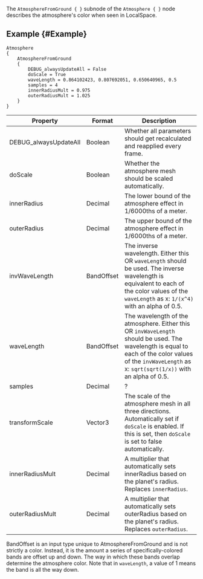 The `AtmosphereFromGround { }` subnode of the `Atmosphere { }` node describes the atmosphere's color when seen in LocalSpace.

## Example {#Example}
```
Atmosphere
{
	AtmosphereFromGround
	{
		DEBUG_alwaysUpdateAll = False
		doScale = True
		waveLength = 0.864102423, 0.807692051, 0.650640965, 0.5
		samples = 4
		innerRadiusMult = 0.975
		outerRadiusMult = 1.025
	}
}
```

|Property|Format|Description|
|--------|------|-----------|
|DEBUG_alwaysUpdateAll|Boolean|Whether all parameters should get recalculated and reapplied every frame.|
|doScale|Boolean|Whether the atmosphere mesh should be scaled automatically.|
|innerRadius|Decimal|The lower bound of the atmosphere effect in 1/6000ths of a meter.|
|outerRadius|Decimal|The upper bound of the atmosphere effect in 1/6000ths of a meter.|
|invWaveLength|BandOffset|The inverse wavelength. Either this OR `waveLength` should be used. The inverse wavelength is equivalent to each of the color values of the `waveLength` as x: `1/(x^4)` with an alpha of 0.5.|
|waveLength|BandOffset|The wavelength of the atmosphere. Either this OR `invWaveLength` should be used. The wavelength is equal to each of the color values of the `invWaveLength` as x: `sqrt(sqrt(1/x))` with an alpha of 0.5.|
|samples|Decimal|?|
|transformScale|Vector3|The scale of the atmosphere mesh in all three directions. Automatically set if `doScale` is enabled. If this is set, then `doScale` is set to false automatically.|
|innerRadiusMult|Decimal|A multiplier that automatically sets innerRadius based on the planet's radius. Replaces `innerRadius`.|
|outerRadiusMult|Decimal|A multiplier that automatically sets outerRadius based on the planet's radius. Replaces `outerRadius`.|

BandOffset is an input type unique to AtmosphereFromGround and is not strictly a color. Instead, it is the amount a series of specifically-colored bands are offset up and down. The way in which these bands overlap determine the atmosphere color. Note that in `waveLength`, a value of 1 means the band is all the way down.
